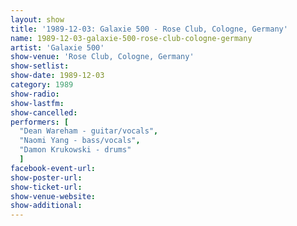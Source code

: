 ```yaml
---
layout: show
title: '1989-12-03: Galaxie 500 - Rose Club, Cologne, Germany'
name: 1989-12-03-galaxie-500-rose-club-cologne-germany
artist: 'Galaxie 500'
show-venue: 'Rose Club, Cologne, Germany'
show-setlist: 
show-date: 1989-12-03
category: 1989
show-radio: 
show-lastfm: 
show-cancelled: 
performers: [
  "Dean Wareham - guitar/vocals",
  "Naomi Yang - bass/vocals",
  "Damon Krukowski - drums"
  ]
facebook-event-url: 
show-poster-url: 
show-ticket-url: 
show-venue-website: 
show-additional: 
---
```


